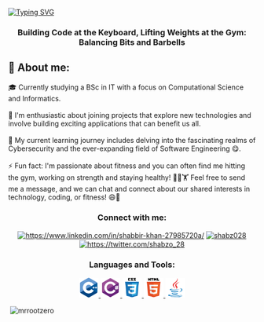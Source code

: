 <!--<h1 align="center">Hi there👋, I'm Shabir Khan</h1> -->
<a href="https://git.io/typing-svg"><img src="https://readme-typing-svg.herokuapp.com?font=Fira+Code&pause=500&width=435&lines=Hi+there%F0%9F%91%8B%2C+I'm+Shabir!+;Computer+Science+Student;Captivated+by+CyberSec+and+AI;Anime+and+Gym+Enthusiast" alt="Typing SVG" /></a>

<h3 align="center">
  Building Code at the Keyboard, Lifting Weights at the Gym: Balancing Bits and
  Barbells
</h3>

<!-- Start of About Me Section -->
<div class="about-section">
  <h2 align="left">💫 About me:</h2>
  <p align="left">
    🎓 Currently studying a BSc in IT with a focus on Computational Science and
    Informatics.<br /><br />
    🤝 I'm enthusiastic about joining projects that explore new technologies and
    involve building exciting applications that can benefit us all.<br /><br />
    🌱 My current learning journey includes delving into the fascinating realms
    of Cybersecurity and the ever-expanding field of Software Engineering 😋.<br /><br />
    ⚡ Fun fact: I'm passionate about fitness and you can often find me hitting
    the gym, working on strength and staying healthy! 💪😄🏋️ Feel free to send
    me a message, and we can chat and connect about our shared interests in
    technology, coding, or fitness! 😄👋
  </p>
</div>
<!-- End of About Me Section -->

<h3 align="center">Connect with me:</h3>
<p align="center">
  <a
    href="https://linkedin.com/in/https://www.linkedin.com/in/shabbir-khan-27985720a/"
    target="blank"
    ><img
      align="center"
      src="https://raw.githubusercontent.com/rahuldkjain/github-profile-readme-generator/master/src/images/icons/Social/linked-in-alt.svg"
      alt="https://www.linkedin.com/in/shabbir-khan-27985720a/"
      height="30"
      width="40"
  /></a>
  <a href="https://www.leetcode.com/shabz028" target="blank"
    ><img
      align="center"
      src="https://raw.githubusercontent.com/rahuldkjain/github-profile-readme-generator/master/src/images/icons/Social/leet-code.svg"
      alt="shabz028"
      height="30"
      width="40"
  /></a>
  <a href="https://twitter.com/https://twitter.com/shabzo_28" target="blank"
    ><img
      align="center"
      src="https://raw.githubusercontent.com/rahuldkjain/github-profile-readme-generator/master/src/images/icons/Social/twitter.svg"
      alt="https://twitter.com/shabzo_28"
      height="30"
      width="40"
  /></a>
</p>

<h3 align="center">Languages and Tools:</h3>
<p align="center">
  <a href="https://www.w3schools.com/cpp/" target="_blank" rel="noreferrer">
    <img
      src="https://raw.githubusercontent.com/devicons/devicon/master/icons/cplusplus/cplusplus-original.svg"
      alt="cplusplus"
      width="40"
      height="40"
    />
  </a>
  <a href="https://www.w3schools.com/cs/" target="_blank" rel="noreferrer">
    <img
      src="https://raw.githubusercontent.com/devicons/devicon/master/icons/csharp/csharp-original.svg"
      alt="csharp"
      width="40"
      height="40"
    />
  </a>
  <a href="https://www.w3schools.com/css/" target="_blank" rel="noreferrer">
    <img
      src="https://raw.githubusercontent.com/devicons/devicon/master/icons/css3/css3-original-wordmark.svg"
      alt="css3"
      width="40"
      height="40"
    />
  </a>
  <a href="https://www.w3.org/html/" target="_blank" rel="noreferrer">
    <img
      src="https://raw.githubusercontent.com/devicons/devicon/master/icons/html5/html5-original-wordmark.svg"
      alt="html5"
      width="40"
      height="40"
    />
  </a>
  <a href="https://www.java.com" target="_blank" rel="noreferrer">
    <img
      src="https://raw.githubusercontent.com/devicons/devicon/master/icons/java/java-original.svg"
      alt="java"
      width="40"
      height="40"
    />
  </a>
</p>
<p>
  &nbsp;<img
    align="center"
    src="https://github-readme-stats.vercel.app/api?username=mrrootzero&show_icons=true&locale=en"
    alt="mrrootzero"
  />
</p>
